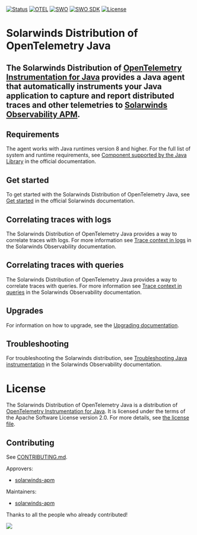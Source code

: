 [![Status](https://img.shields.io/badge/status-stable-informational?style=for-the-badge)](https://github.com/solarwinds/apm-java/blob/main/LICENSE)
[![OTEL](https://img.shields.io/badge/otel-2.3.0-blueviolet?style=for-the-badge)](https://github.com/open-telemetry/opentelemetry-java-instrumentation/releases/tag/v2.3.0)
[![SWO](https://img.shields.io/github/v/release/solarwinds/apm-java?include_prereleases&style=for-the-badge)](https://github.com/solarwinds/apm-java/releases)
[![SWO SDK](https://img.shields.io/maven-central/v/io.github.appoptics/solarwinds-otel-sdk?style=for-the-badge)](https://maven-badges.herokuapp.com/maven-central/io.github.appoptics/solarwinds-otel-sdk)
[![License](https://img.shields.io/badge/License-Apache_2.0-red.svg?style=for-the-badge)](https://github.com/solarwinds/apm-java/blob/main/LICENSE)
<!-- [![CircleCI](https://circleci.com/gh/solarwinds/apm-java.svg?style=svg)](https://circleci.com/gh/solarwinds/apm-java)
-->



# Solarwinds Distribution of OpenTelemetry Java

The Solarwinds Distribution of [OpenTelemetry Instrumentation for
Java](https://github.com/open-telemetry/opentelemetry-java-instrumentation)
provides a Java agent that automatically instruments your Java application to capture and report
distributed traces and other telemetries to [Solarwinds Observability APM](https://documentation.solarwinds.com/en/success_center/observability/content/intro/services.htm).
---

## Requirements

The agent works with Java runtimes version 8 and higher. For the full list of system and runtime requirements, see [Component supported by the Java Library](https://documentation.solarwinds.com/en/success_center/observability/content/configure/services/java/support-matrix.htm) in the official documentation.

## Get started

To get started with the Solarwinds Distribution of OpenTelemetry Java, see [Get started](https://documentation.solarwinds.com/en/success_center/observability/content/configure/services/java/java.htm) in the official Solarwinds documentation.

## Correlating traces with logs

The Solarwinds Distribution of OpenTelemetry Java provides a way to correlate traces with logs. For more information see [Trace context in logs](https://documentation.solarwinds.com/en/success_center/observability/content/configure/services/java/context-log.htm)
in the Solarwinds Observability documentation.

## Correlating traces with queries

The Solarwinds Distribution of OpenTelemetry Java provides a way to correlate traces with queries. For more information see [Trace context in queries](https://documentation.solarwinds.com/en/success_center/observability/content/intro/services/context-queries.htm)
in the Solarwinds Observability documentation.

## Upgrades

For information on how to upgrade, see the [Upgrading documentation](https://documentation.solarwinds.com/en/success_center/observability/content/configure/services/java/upgrade.htm).

## Troubleshooting

For troubleshooting the Solarwinds distribution, see [Troubleshooting Java instrumentation](https://documentation.solarwinds.com/en/success_center/observability/content/configure/services/java/troubleshooting.htm)
in the Solarwinds Observability documentation.

# License

The Solarwinds Distribution of OpenTelemetry Java is a distribution of [OpenTelemetry Instrumentation for Java](https://github.com/open-telemetry/opentelemetry-java-instrumentation). It is licensed under the terms of the Apache Software License version 2.0. For more details, see [the license file](LICENSE).

## Contributing

See [CONTRIBUTING.md](CONTRIBUTING.md).

Approvers:

- [solarwinds-apm](https://github.com/orgs/solarwinds/teams/eng-pub-apm-instrumentation)

Maintainers:

- [solarwinds-apm](https://github.com/orgs/solarwinds/teams/eng-pub-apm-instrumentation)

Thanks to all the people who already contributed!

<a href="https://github.com/solarwinds/apm-java/graphs/contributors">
  <img src="https://contributors-img.web.app/image?repo=solarwinds/apm-java" />
</a>





